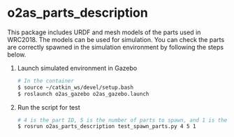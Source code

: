 # o2as_parts_description

This package includes URDF and mesh models of the parts used in WRC2018. The 
models can be used for simulation. You can check the parts are correctly 
spawned in the simulation environment by following the steps below.

1. Launch simulated environment in Gazebo
    ```bash
    # In the container
    $ source ~/catkin_ws/devel/setup.bash
    $ roslaunch o2as_gazebo o2as_gazebo.launch
    ```
2. Run the script for test
    ```bash
    # 4 is the part ID, 5 is the number of parts to spawn, and 1 is the bin ID
    $ rosrun o2as_parts_description test_spawn_parts.py 4 5 1
    ```
